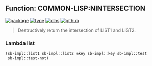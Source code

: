 ## Function: COMMON-LISP:NINTERSECTION
[![package](https://img.shields.io/badge/Package-COMMON--LISP-5f9ea0.svg?style=social&colorA=999999)](../) [![type](https://img.shields.io/badge/Type-Function-5f9ea0.svg?style=social&colorA=999999)](../#function) [![clhs](https://img.shields.io/badge/CLHS-NINTERSECTION-5f9ea0.svg?style=social&colorA=999999)](http://www.lispworks.com/documentation/HyperSpec/Body/f_isec_.htm) [![github](https://img.shields.io/badge/GitHub-View_the_source-5f9ea0.svg?style=social&colorA=999999&logo=github)](https://github.com/sbcl/sbcl/blob/master/src/code/list.lisp/) 

> Destructively return the intersection of LIST1 and LIST2.

### Lambda list
```cl
(sb-impl::list1 sb-impl::list2 &key sb-impl::key sb-impl::test
 sb-impl::test-not)
```
